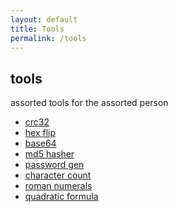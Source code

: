 ```yaml
---
layout: default
title: Tools
permalink: /tools
---
```

tools
-----

assorted tools for the assorted person

*   [crc32](/tools/crc32)
*   [hex flip](/tools/hexflip)
*   [base64](/tools/base64)
*   [md5 hasher](/tools/md5)
*   [password gen](/tools/passwordgen)
*   [character count](/tools/charcount)
*   [roman numerals](/tools/roman)
*   [quadratic formula](/tools/quadraticformula)